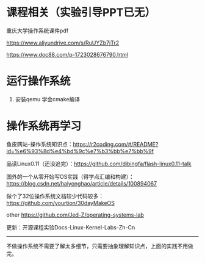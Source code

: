 

# 课程相关（实验引导PPT已无）
重庆大学操作系统课件pdf

https://www.aliyundrive.com/s/RuUYZb7jTr2

https://www.doc88.com/p-1723028676790.html
# 运行操作系统
1. 安装qemu 学会cmake编译

# 操作系统再学习

鱼皮网站-操作系统知识点：https://r2coding.com/#/README?id=%e6%93%8d%e4%bd%9c%e7%b3%bb%e7%bb%9f

品读Linux0.11（还没追完）：https://github.com/dibingfa/flash-linux0.11-talk

国外的一个从零开始写OS实践（得学点汇编和构建）：https://blog.csdn.net/haiyonghao/article/details/100894067

做个了32位操作系统文档较少代码较多：https://github.com/yourtion/30dayMakeOS

other https://github.com/Jed-Z/operating-systems-lab

更新：开源课程实验Docs-Linux-Kernel-Labs-Zh-Cn

---
不做操作系统不需要了解太多细节，只需要抽象理解知识点，上面的实践不用做完。
